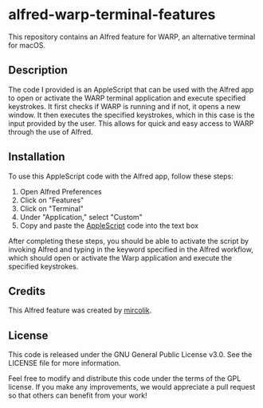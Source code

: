 # alfred-warp-terminal-features

This repository contains an Alfred feature for WARP, an alternative terminal for macOS.

## Description

The code I provided is an AppleScript that can be used with the Alfred app to open or activate the WARP terminal application and execute specified keystrokes. It first checks if WARP is running and if not, it opens a new window. It then executes the specified keystrokes, which in this case is the input provided by the user. This allows for quick and easy access to WARP through the use of Alfred.

## Installation

To use this AppleScript code with the Alfred app, follow these steps:

1. Open Alfred Preferences
2. Click on "Features"
3. Click on "Terminal"
4. Under "Application," select "Custom"
5. Copy and paste the [AppleScript](https://github.com/mircolik/alfred-wasp-terminal-features/blob/main/alfred_wasp_feature.scpt) code into the text box

After completing these steps, you should be able to activate the script by invoking Alfred and typing in the keyword specified in the Alfred workflow, which should open or activate the Warp application and execute the specified keystrokes.

## Credits

This Alfred feature was created by [mircolik](https://github.com/mircolik).

## License

This code is released under the GNU General Public License v3.0. See the LICENSE file for more information.

Feel free to modify and distribute this code under the terms of the GPL license. If you make any improvements, we would appreciate a pull request so that others can benefit from your work!

